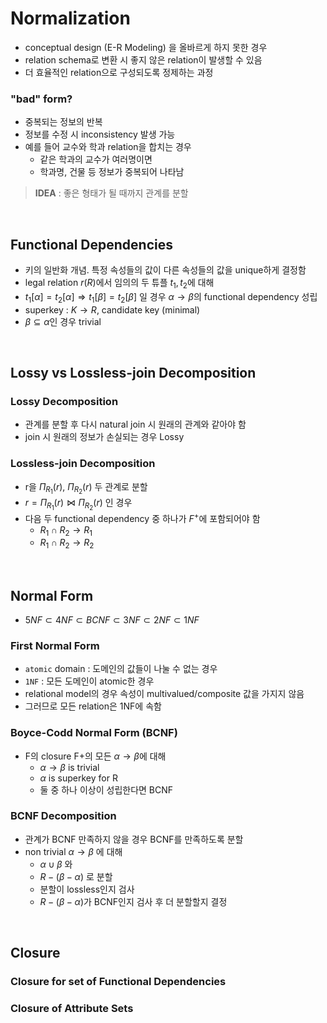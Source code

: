 # Normalization
* conceptual design (E-R Modeling) 을 올바르게 하지 못한 경우
* relation schema로 변환 시 좋지 않은 relation이 발생할 수 있음
* 더 효율적인 relation으로 구성되도록 정제하는 과정

### "bad" form?
* 중복되는 정보의 반복
* 정보를 수정 시 inconsistency 발생 가능
* 예를 들어 교수와 학과 relation을 합치는 경우
    * 같은 학과의 교수가 여러명이면
    * 학과명, 건물 등 정보가 중복되어 나타남

> **IDEA** : 좋은 형태가 될 때까지 관계를 분할

<br/>

## Functional Dependencies
* 키의 일반화 개념. 특정 속성들의 값이 다른 속성들의 값을 unique하게 결정함
* legal relation $r(R)$에서 임의의 두 튜플 $t_1, t_2$에 대해
* $t_1[\alpha]=t_2[\alpha] \Rightarrow t_1[\beta]=t_2[\beta]$ 일 경우 $\alpha \rightarrow \beta$의 functional dependency 성립
* superkey : $K \rightarrow R$, candidate key (minimal)
* $\beta \subseteq \alpha$인 경우 trivial


<br/>

## Lossy vs Lossless-join Decomposition
### Lossy Decomposition
* 관계를 분할 후 다시 natural join 시 원래의 관계와 같아야 함
* join 시 원래의 정보가 손실되는 경우 Lossy

### Lossless-join Decomposition
* r을 $\Pi_{R_1}(r)$, $\Pi_{R_2}(r)$ 두 관계로 분할
* $r=\Pi_{R_1}(r) \Join 
\Pi_{R_2}(r)$ 인 경우
* 다음 두 functional dependency 중 하나가 $F^+$에 포함되어야 함
    * $R_1 \cap R_2 \rightarrow R_1$
    * $R_1 \cap R_2 \rightarrow R_2$

<br/>

## Normal Form
* $5NF \subset 4NF \subset BCNF \subset 3NF \subset 2NF \subset 1NF$

### First Normal Form
* `atomic` domain : 도메인의 값들이 나눌 수 없는 경우
* `1NF` : 모든 도메인이 atomic한 경우
* relational model의 경우 속성이 multivalued/composite 값을 가지지 않음
* 그러므로 모든 relation은 1NF에 속함

### Boyce-Codd Normal Form (BCNF)
* F의 closure F+의 모든 $\alpha \rightarrow \beta$에 대해
    * $\alpha \rightarrow \beta$ is trivial
    * $\alpha$ is superkey for R
    * 둘 중 하나 이상이 성립한다면 BCNF

### BCNF Decomposition
* 관계가 BCNF 만족하지 않을 경우 BCNF를 만족하도록 분할
* non trivial $\alpha \rightarrow \beta$ 에 대해
    * $\alpha \cup \beta$ 와
    * $R - (\beta - \alpha)$ 로 분할
    * 분할이 lossless인지 검사
    * $R - (\beta - \alpha)$가 BCNF인지 검사 후 더 분할할지 결정 

<br/>

## Closure
### Closure for set of Functional Dependencies

### Closure of Attribute Sets